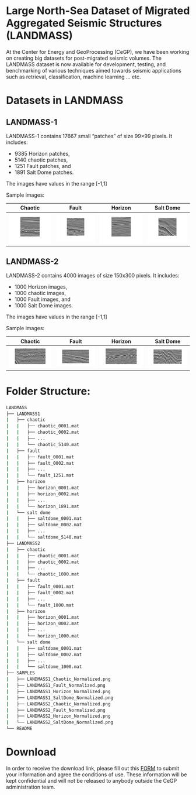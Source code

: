 # Large North-Sea Dataset of Migrated  Aggregated Seismic Structures (LANDMASS)

At the Center for Energy and GeoProcessing (CeGP), we have been working on creating big datasets for post-migrated seismic volumes.
The LANDMASS dataset is now available for development, testing, and benchmarking of various techniques aimed towards seismic applications such as retrieval, classification, machine learning … etc.

# Datasets in LANDMASS
## LANDMASS-1
LANDMASS-1 contains 17667 small “patches” of size 99×99 pixels. It includes: 
* 9385 Horizon patches,
* 5140 chaotic patches,
* 1251 Fault patches, and
* 1891 Salt Dome patches.

The images have values in the range [-1,1]

Sample images: 

|Chaotic|Fault|Horizon|Salt Dome|
|:--:|:--:|:--:|:--:|
|![](https://github.com/olivesgatech/LANDMASS/blob/master/figures/LANDMASS1_Chaotic_Normalized.png)| ![](https://github.com/olivesgatech/LANDMASS/blob/master/figures/LANDMASS1_Faults_Normalized.png) | ![](https://github.com/olivesgatech/LANDMASS/blob/master/figures/LANDMASS1_Horizon_Normalized.png) | ![](https://github.com/olivesgatech/LANDMASS/blob/master/figures/LANDMASS1_SaltDome_Normalized.png)|

## LANDMASS-2
LANDMASS-2 contains 4000 images of size 150x300 pixels. It includes: 
* 1000 Horizon images,
* 1000 chaotic images,
* 1000 Fault images, and
* 1000 Salt Dome images.

The images have values in the range [-1,1]


Sample images: 

|Chaotic|Fault|Horizon|Salt Dome|
|:--:|:--:|:--:|:--:|
|![](https://github.com/olivesgatech/LANDMASS/blob/master/figures/LANDMASS2_Chaotic_Normalized.png)| ![](https://github.com/olivesgatech/LANDMASS/blob/master/figures/LANDMASS2_Faults_Normalized.png) | ![](https://github.com/olivesgatech/LANDMASS/blob/master/figures/LANDMASS2_Horizon_Normalized.png) | ![](https://github.com/olivesgatech/LANDMASS/blob/master/figures/LANDMASS2_SaltDome_Normalized.png)|


# Folder Structure: 
```bash
LANDMASS
├── LANDMASS1
|   ├── chaotic
|   |   ├── chaotic_0001.mat
|   |   ├── chaotic_0002.mat
|   |   ├── ...
|   |   └── chaotic_5140.mat
|   ├── fault
|   |   ├── fault_0001.mat
|   |   ├── fault_0002.mat
|   |   ├── ...
|   |   └── fault_1251.mat
|   ├── horizon
|   |   ├── horizon_0001.mat
|   |   ├── horizon_0002.mat
|   |   ├── ...
|   |   └── horizon_1891.mat
|   └── salt dome
|   |   ├── saltdome_0001.mat
|   |   ├── saltdome_0002.mat
|   |   ├── ...
|   |   └── saltdome_5140.mat
├── LANDMASS2
|   ├── chaotic
|   |   ├── chaotic_0001.mat
|   |   ├── chaotic_0002.mat
|   |   ├── ...
|   |   └── chaotic_1000.mat
|   ├── fault
|   |   ├── fault_0001.mat
|   |   ├── fault_0002.mat
|   |   ├── ...
|   |   └── fault_1000.mat
|   ├── horizon
|   |   ├── horizon_0001.mat
|   |   ├── horizon_0002.mat
|   |   ├── ...
|   |   └── horizon_1000.mat
|   └── salt dome
|   |   ├── saltdome_0001.mat
|   |   ├── saltdome_0002.mat
|   |   ├── ...
|   |   └── saltdome_1000.mat
├── SAMPLES
|   ├── LANDMASS1_Chaotic_Normalized.png
|   ├── LANDMASS1_Fault_Normalized.png
|   ├── LANDMASS1_Horizon_Normalized.png
|   ├── LANDMASS1_SaltDome_Normalized.png
|   ├── LANDMASS2_Chaotic_Normalized.png
|   ├── LANDMASS2_Fault_Normalized.png
|   ├── LANDMASS2_Horizon_Normalized.png
|   └── LANDMASS2_SaltDome_Normalized.png
└── README
```


# Download 
In order to receive the download link, please fill out this [FORM](https://goo.gl/forms/at44srIuVaT6sYye2) to submit your information and agree the conditions of use. These information will be kept confidential and will not be released to anybody outside the CeGP administration team.

